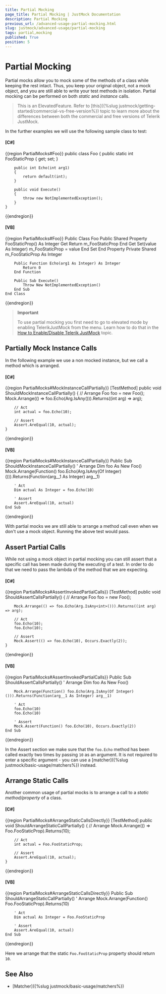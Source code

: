 ```yaml
---
title: Partial Mocking
page_title: Partial Mocking | JustMock Documentation
description: Partial Mocking
previous_url: /advanced-usage-partial-mocking.html
slug: justmock/advanced-usage/partial-mocking
tags: partial,mocking
published: True
position: 5
---
```


# Partial Mocking

Partial mocks allow you to mock some of the methods of a class while keeping the rest intact. Thus, you keep your original object, not a mock object, and you are still able to write your test methods in isolation. Partial mocking can be performed on both *static* and *instance* calls.

> This is an ElevatedFeature. Refer to [this]({%slug justmock/getting-started/commercial-vs-free-version%}) topic to learn more about the differences between both the commercial and free versions of Telerik JustMock.


In the further examples we will use the following sample class to test:

  #### __[C#]__

  {{region PartialMocks#Foo}}
    public class Foo
    {
        public static int FooStaticProp { get; set; }

        public int Echo(int arg1)
        {
            return default(int);
        }

        public void Execute()
        {
            throw new NotImplementedException();
        }
    }
  {{endregion}}

  #### __[VB]__

  {{region PartialMocks#Foo}}
    Public Class Foo
        Public Shared Property FooStaticProp() As Integer
            Get
                Return m_FooStaticProp
            End Get
            Set(value As Integer)
                m_FooStaticProp = value
            End Set
        End Property
        Private Shared m_FooStaticProp As Integer

        Public Function Echo(arg1 As Integer) As Integer
            Return 0
        End Function

        Public Sub Execute()
            Throw New NotImplementedException()
        End Sub
    End Class
  {{endregion}}


> **Important**
>
> To use partial mocking you first need to go to elevated mode by enabling TelerikJustMock from the menu. Learn how to do that in the [How to Enable/Disable Telerik JustMock](./advanced-usage#how-to-enabledisable-telerik-justmock) topic.

## Partially Mock Instance Calls
In the following example we use a non mocked instance, but we call a method which is arranged.

  #### __[C#]__

  {{region PartialMocks#MockInstanceCallPartially}}
    [TestMethod]
    public void ShouldMockInstanceCallPartially()
    {
        // Arrange
        Foo foo = new Foo();
        Mock.Arrange(() => foo.Echo(Arg.IsAny<int>())).Returns((int arg) => arg);

        // Act
        int actual = foo.Echo(10);

        // Assert
        Assert.AreEqual(10, actual);
    }
  {{endregion}}

  #### __[VB]__

  {{region PartialMocks#MockInstanceCallPartially}}
    <TestMethod>
    Public Sub ShouldMockInstanceCallPartially()
        ' Arrange
        Dim foo As New Foo()
        Mock.Arrange(Function() foo.Echo(Arg.IsAny(Of Integer)())).Returns(Function(arg__1 As Integer) arg__1)

        ' Act
        Dim actual As Integer = foo.Echo(10)

        ' Assert
        Assert.AreEqual(10, actual)
    End Sub
  {{endregion}}

With partial mocks we are still able to arrange a method call even when we don't use a mock object. Running the above test would pass.

## Assert Partial Calls
While not using a mock object in partial mocking you can still assert that a specific call has been made during the executing of a test. In order to do that we need to pass the lambda of the method that we are expecting.

  #### __[C#]__

  {{region PartialMocks#AssertInvokedPartialCalls}}
    [TestMethod]
    public void ShouldAssertCallsPartially()
    {
        // Arrange
        Foo foo = new Foo();

        Mock.Arrange(() => foo.Echo(Arg.IsAny<int>())).Returns((int arg) => arg);

        // Act
        foo.Echo(10);
        foo.Echo(10);

        // Assert
        Mock.Assert(() => foo.Echo(10), Occurs.Exactly(2));
    }
  {{endregion}}

  #### __[VB]__

  {{region PartialMocks#AssertInvokedPartialCalls}}
    <TestMethod>
    Public Sub ShouldAssertCallsPartially()
        ' Arrange
        Dim foo As New Foo()

        Mock.Arrange(Function() foo.Echo(Arg.IsAny(Of Integer)())).Returns(Function(arg__1 As Integer) arg__1)

        ' Act
        foo.Echo(10)
        foo.Echo(10)

        ' Assert
        Mock.Assert(Function() foo.Echo(10), Occurs.Exactly(2))
    End Sub
  {{endregion}}

In the Assert section we make sure that the `foo.Echo` method has been called exactly two times by passing `10` as an argument. It is not required to enter a specific argument - you can use a [matcher]({%slug justmock/basic-usage/matchers%}) instead.

## Arrange Static Calls
Another common usage of partial mocks is to arrange a call to a *static method/property* of a class.

  #### __[C#]__

  {{region PartialMocks#ArrangeStaticCallsDirectly}}
    [TestMethod]
    public void ShouldArrangeStaticCallPartially()
    {
        // Arrange
        Mock.Arrange(() => Foo.FooStaticProp).Returns(10);

        // Act
        int actual = Foo.FooStaticProp;

        // Assert
        Assert.AreEqual(10, actual);
    }
  {{endregion}}

  #### __[VB]__

  {{region PartialMocks#ArrangeStaticCallsDirectly}}
    <TestMethod>
    Public Sub ShouldArrangeStaticCallPartially()
        ' Arrange
        Mock.Arrange(Function() Foo.FooStaticProp).Returns(10)

        ' Act
        Dim actual As Integer = Foo.FooStaticProp

        ' Assert
        Assert.AreEqual(10, actual)
    End Sub
  {{endregion}}

Here we arrange that the static `Foo.FooStaticProp` property should return `10`.

## See Also

 * [Matcher]({%slug justmock/basic-usage/matchers%})
